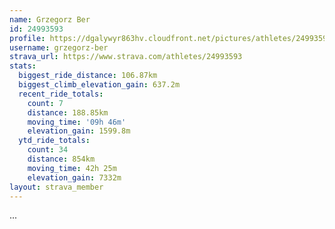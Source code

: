 ```yaml
---
name: Grzegorz Ber
id: 24993593
profile: https://dgalywyr863hv.cloudfront.net/pictures/athletes/24993593/7453165/11/large.jpg
username: grzegorz-ber
strava_url: https://www.strava.com/athletes/24993593
stats:
  biggest_ride_distance: 106.87km
  biggest_climb_elevation_gain: 637.2m
  recent_ride_totals:
    count: 7
    distance: 188.85km
    moving_time: '09h 46m'
    elevation_gain: 1599.8m
  ytd_ride_totals:
    count: 34
    distance: 854km
    moving_time: 42h 25m
    elevation_gain: 7332m
layout: strava_member
--- 
```

...
